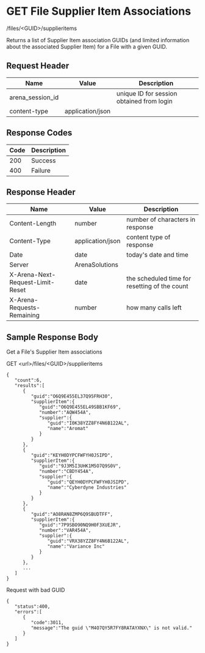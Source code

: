 # GET File Supplier Item Associations
/files/&lt;GUID&gt;/supplieritems

Returns a list of Supplier Item association GUIDs \(and limited information about the associated Supplier Item\) for a File with a given GUID. 

## Request Header

| Name<br> | Value<br> | Description<br> |
|  --- |  --- |  --- | 
| arena_session_id<br> |   | unique ID for session obtained from login<br> |
| content-type<br> | application/json<br> |   |

## Response Codes

| Code<br> | Description<br> |
|  --- |  --- | 
| 200<br> | Success<br> |
| 400<br> | Failure<br> |

## Response Header

| Name<br> | Value<br> | Description<br> |
|  --- |  --- |  --- | 
| Content-Length<br> | number<br> | number of characters in response<br> |
| Content-Type<br> | application/json<br> | content type of response<br> |
| Date<br> | date<br> | today's date and time<br> |
| Server<br> | ArenaSolutions<br> |   |
| X-Arena-Next-Request-Limit-Reset<br> | date<br> | the scheduled time for resetting of the count<br> |
| X-Arena-Requests-Remaining<br> | number<br> | how many calls left<br> |

## Sample Response Body
Get a File's Supplier Item  associations

 GET &lt;url&gt;/files/&lt;GUID&gt;/supplieritems

```
{  
   "count":6,
   "results":[  
      {  
         "guid":"O6Q9E455EL37Q95FRH30",
         "supplierItem":{  
            "guid":"O6Q9E455EL49SBB1KF69",
            "number":"AQW454A",
            "supplier":{  
               "guid":"I0K38YZZ8FY4N6B122AL",
               "name":"Aromat"
            }
         }
      },
      {  
         "guid":"KEYH0DYPCFWFYH0JSIPD",
         "supplierItem":{  
            "guid":"9J3M5I3UHK1M5O7Q9S0V",
            "number":"CBDY454A",
            "supplier":{  
               "guid":"QEYH0DYPCFWFYH0JSIPD",
               "name":"Cyberdyne Industries"
            }
         }
      },
      {  
         "guid":"AO8RAN8ZMP6Q9SBUDTFF",
         "supplierItem":{  
            "guid":"7P9SBO90NQ9H0F3XUEJR",
            "number":"VAR454A",
            "supplier":{  
               "guid":"VRX38YZZ8FY4N6B122AL",
               "name":"Variance Inc"
            }
         }
      },
      ...
   ]
}
```
Request with bad GUID

```
{  
   "status":400,
   "errors":[  
      {  
         "code":3011,
         "message":"The guid \"M4O7QY5R7FY8RATAYXNX\" is not valid."
      }
   ]
}
```
